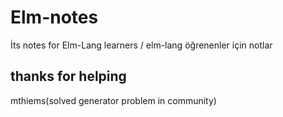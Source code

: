 # Elm-notes
İts notes for Elm-Lang learners / elm-lang öğrenenler için notlar



## thanks for helping
mthiems(solved generator problem in community)
